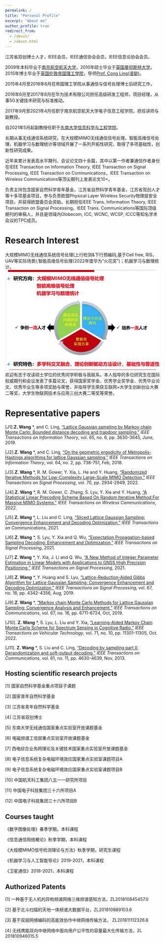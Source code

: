```yaml
---
permalink: /
title: "Personal Profile"
excerpt: "About me"
author_profile: true
redirect_from: 
  - /about/
  - /about.html
---
```


江苏省双创博士人才，IEEE会员，IEEE通信协会会员，IEEE信息论协会会员。

2009年本科毕业于[南京航空航天大学](https://www.nuaa.edu.cn/)，2010年硕士毕业于[英国曼彻斯特大学](https://www.manchester.ac.uk/)，2015年博士毕业于[英国伦敦帝国理工学院](https://www.imperial.ac.uk/)，导师[Prof. Cong Ling(凌聪)](https://www.imperial.ac.uk/people/c.ling)。

2015年4月至2016年6月在帝国理工学院从事通信与信号处理博士后研究工作，

2016年6月至2017年8月在华为技术有限公司担任高级研发工程师，项目经理，从事5G关键技术研究与标准推动。

2017年9月至2021年4月任职于南京航空航天大学电子信息工程学院，担任讲师与副教授。

自2021年5月起副教授任职于[东南大学信息科学与工程学院](https://radio.seu.edu.cn/)。

  长期从事无线通信系统研究，在大规模MIMO无线通信信号处理，智能高维信号处理，机器学习与数理统计等领域开展了一系列开拓性研究，取得了多项基础性，创新性研究成果。
  
  近年来累计发表高水平期刊、会议论文四十余篇，其中以第一作者兼通信作者身份在IEEE Transaction on Information Theory, IEEE Transaction on Signal Processing, IEEE Transaction on Communications，IEEE Transaction on Wireless Communications等顶尖期刊上发表论文10+。
  
  负责主持包含国家自然科学青年基金，江苏省自然科学青年基金，江苏省双创人才等十多项基金项目，参与负责欧盟Physical Layer Wireless Security物理层安全项目，并获得欧盟委员会资助。长期担任IEEE Trans. Information Theory, IEEE Transaction on Signal Processing，IEEE Trans. Communications等国际顶级期刊的审稿人，并且是领域内Globecom, ICC, WCNC, WCSP, ICCC等知名学术会议的TPC成员。

Research Interest
======
大规模MIMO无线通信系统信号处理(上行检测&下行预编码,基于Cell free, RIS，UAV等实际场景);智能高维信号处理(2022年度华为“火花奖”)；机器学习与数理统计。
![Editing a markdown file for a talk](/images/figure1.png)
欢迎有志于攻读硕士学位的优秀同学积极与我联系。本人指导的多位研究生在国际权威期刊和会议发表了多篇论文，获得国家奖学金、优秀学业奖学金、优秀毕业论文、优秀毕业生等多项奖励与荣誉，并指导学生荣获互联网+大学生创新创业大赛二等奖，大学生物联网技术与应用三创大赛二等奖等荣誉。


Representative papers
======
[J1].**Z. Wang** *, and C. Ling, [“Lattice Gaussian sampling by Markov chain Monte Carlo: Bounded distance decoding and trapdoor sampling,”](https://ieeexplore.ieee.org/abstract/document/8653323) _IEEE Transactions on Information Theory_, vol. 65, no. 6, pp. 3630-3645, June, 2019.

[J2].**Z. Wang** *, and C. Ling, [“On the geometric ergodicity of Metropolis-Hastings algorithms for lattice Gaussian sampling,”](https://ieeexplore.ieee.org/document/8013823) _IEEE Transactions on Information Theory_, vol. 64, no. 2, pp. 738-751, Feb, 2018.

[J3].**Z. Wang** *, R. M. Gower, Y. Xia, L. He and Y. Huang, [“Randomized Iterative Methods for Low-Complexity Large-Scale MIMO Detection,”](https://ieeexplore.ieee.org/document/9790338) _IEEE Transactions on Signal Processing_, vol. 70, pp. 2934-2949, 2022.

[J4].**Z. Wang** *, R. M. Gower, C. Zhang, S. Lyu, Y. Xia and Y. Huang, [“A Statistical Linear Precoding Scheme Based On Random Iterative Method For Massive MIMO Systems,”](https://ieeexplore.ieee.org/document/9801549) _IEEE Transactions on Wireless Communications_, 2022.

[J5].**Z. Wang** *, L. Liu and C. Ling, [“Sliced Lattice Gaussian Sampling: Convergence Enhancement and Decoding Optimization,”](https://ieeexplore.ieee.org/document/9249415) _IEEE Transactions on Communications_, 2021.

[J6].**Z. Wang** *, S. Lyu, Y. Xia and Q. Wu, [“Expectation Propagation-based Sampling Decoding: Enhancement and Optimization,”](https://ieeexplore.ieee.org/document/9271911) _IEEE Transactions on Signal Processing_, 2021.

[J7].**Z. Wang** *, Y. Xia, J. Li and Q. Wu, [“A New Method of Integer Parameter Estimation in Linear Models with Applications to GNSS High Precision Positioning,”](https://ieeexplore.ieee.org/document/9502510) _IEEE Transactions on Signal Processing_, 2021.

[J8].**Z. Wang** *, Y. Huang and S. Lyu, [“Lattice-Reduction-Aided Gibbs Algorithm for Lattice Gaussian Sampling: Convergence Enhancement and Decoding Optimization,”](https://ieeexplore.ieee.org/document/8768220) _IEEE Transactions on Signal Processing_, vol. 67, no. 16, pp. 4342-4356, Aug, 2019.

[J9].**Z. Wang** *, [“Markov chain Monte Carlo Methods for Lattice Gaussian Sampling: Convergence Analysis and Enhancement,”](https://ieeexplore.ieee.org/document/8753603) _IEEE Transactions on Communications_, vol. 67, no. 16, pp. 6711-6724, Oct, 2019.

[J10]. **Z. Wang** *, S. Lyu, L. Liu and Y. Xia, [“Learning-Aided Markov Chain Monte Carlo Scheme for Spectrum Sensing in Cognitive Radio,”](https://ieeexplore.ieee.org/document/9798886) _IEEE Transactions on Vehicular Technology_, vol. 71, no. 10, pp. 11301-11305, Oct. 2022.

[J11]. **Z. Wang** *, S. Liu and C. Ling, [“Decoding by sampling part II: Derandomization and soft-output decoding,”](https://ieeexplore.ieee.org/document/6648351) _IEEE Transactions on Communications_, vol. 61, no. 11, pp. 4630-4639, Nov, 2013.

Hosting scientific research projects
------
[1] 国家自然科学基金重点项目子课题

[2] 国家青年自然科学基金

[3] 江苏省青年自然科学基金

[4] 江苏省双创博士

[5] 东南大学无线通信国家重点实验室开放课题基金

[6] 电磁频谱工信部重点实验室开放课题基金

[7] 西电综合业务网理论及关键技术国家重点实验室开放课题基金

[8] 电子信息系统复杂电磁环境效应国家重点实验室课题项目A

[9] 电子信息系统复杂电磁环境效应国家重点实验室课题项目B

[10] 中国航天科工集团八五一一研究所项目

[11] 中国电子科技集团三十六所项目A

[12] 中国电子科技集团三十六所项目B



Courses taught
------
《数字图像处理》春季学期，本科课程

《信息通信网络概论》秋季学期，本科课程

《大规模MIMO信号检测理论与方法》秋季学期，研究生课程

《机器学习与人工智能导论》2019-2021，本科课程

《卫星通信》2018-2021，本科课程


Authorized Patents
------
[1] 一种基于无人机的异构频谱网络三维频谱感知方法，ZL201810845457.0

[2] 基于北斗扫描的天地一体频谱大数据平台，ZL201810889103.6

[3] 基于双层网络编码的高能效协作中继网络传输方法， ZL201811112326.8

[4] 无线携能双向中继网络中面向用户公平性的容量最大化传输方法，ZL 201810946015.5
